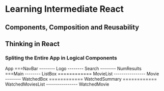 # Learning Intermediate React

## Components, Composition and Reusability

## Thinking in React

### Spliting the Entire App in Logical Components

App
===NavBar
-------- Logo
-------- Search
-------- NumResults
===Main
-------- ListBox
============ MovieList
---------------- Movie
-------- WatchedBox
============ WatchedSummary
============ WatchedMoviesList
---------------- WatchedMovie
